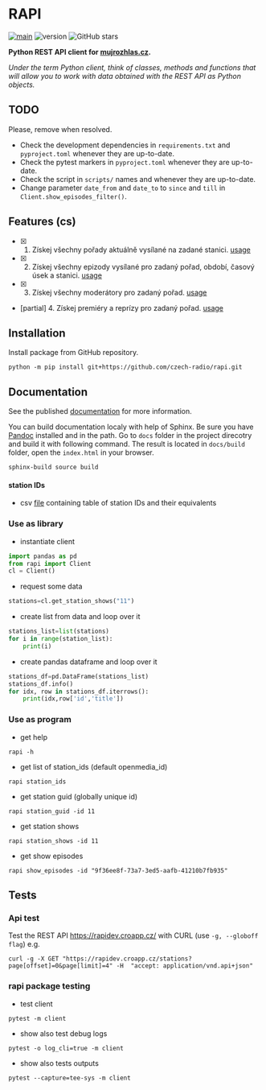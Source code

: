 # RAPI

[![main](https://github.com/czech-radio/rapi/actions/workflows/main.yml/badge.svg?branch=main)](https://github.com/czech-radio/rapi/actions/workflows/main.yml)  ![version](https://img.shields.io/badge/version-0.9.0-blue.svg)  ![GitHub stars](https://img.shields.io/github/stars/czech-radio/rapi?style=social)

**Python REST API client for [mujrozhlas.cz](https://rapidoc.croapp.cz/).**

*Under the term Python client, think of classes, methods and functions that will allow you to work with data obtained with the REST API
as Python objects.*

## TODO

Please, remove when resolved.

- Check the development dependencies in `requirements.txt` and `pyproject.toml` whenever they are up-to-date.
- Check the pytest markers in `pyproject.toml` whenever they are up-to-date.
- Check the script in `scripts/` names and whenever they are up-to-date.
- Change parameter `date_from` and `date_to` to `since` and `till` in `Client.show_episodes_filter()`.

## Features (cs)

- [x] 1. Získej všechny pořady aktuálně vysílané na zadané stanici. [usage](./docs/build/notebooks/station_shows.html)
- [x] 2. Získej všechny epizody vysílané pro zadaný pořad, období, časový úsek a stanici. [usage](./docs/build/notebooks/show_episodes.html)
- [x] 3. Získej všechny moderátory pro zadaný pořad. [usage](./docs/build/notebooks/moderators.html)
- [partial] 4. Získej premiéry a reprízy pro zadaný pořad. [usage](./docs/build/notebooks/show_schedules.html)

## Installation

Install package from GitHub repository.

```shell
python -m pip install git+https://github.com/czech-radio/rapi.git
```

## Documentation

See the published [documentation](https://czech-radio.githup.io/rapi) for more information.

You can build documentation localy with help of Sphinx. Be sure you have [Pandoc](https://pandoc.org/installing.html) installed and in the path. Go to `docs` folder in the project direcotry and build it with following command. The result is located in `docs/build` folder, open the `index.html` in your browser.

```shell
sphinx-build source build
```

#### station IDs

- csv [file](./src/rapi/data/stations_ids.csv) containing table of station IDs and their equivalents

### Use as library

- instantiate client

```python
import pandas as pd
from rapi import Client
cl = Client()
```

- request some data

```python
stations=cl.get_station_shows("11")
```

- create list from data and loop over it

```python
stations_list=list(stations)
for i in range(station_list):
    print(i)
```
- create pandas dataframe and loop over it

```python
stations_df=pd.DataFrame(stations_list)
stations_df.info()
for idx, row in stations_df.iterrows():
    print(idx,row['id','title'])

```

### Use as program

- get help

```shell
rapi -h
```

- get list of station_ids (default openmedia_id)

```shell
rapi station_ids
```

- get station guid (globally unique id)

```shell
rapi station_guid -id 11
```

- get station shows

```shell
rapi station_shows -id 11
```

- get show episodes

```shell
rapi show_episodes -id "9f36ee8f-73a7-3ed5-aafb-41210b7fb935"
```

## Tests

### Api test

Test the REST API <https://rapidev.croapp.cz/> with CURL (use `-g, --globoff flag`) e.g.

```shell
curl -g -X GET "https://rapidev.croapp.cz/stations?page[offset]=0&page[limit]=4" -H  "accept: application/vnd.api+json"
```

### rapi package testing

- test client

```shell
pytest -m client 
```

- show also test debug logs

```shell
pytest -o log_cli=true -m client 
```

- show also tests outputs

```shell
pytest --capture=tee-sys -m client 
```
